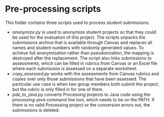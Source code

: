 # Pre-processing scripts

This folder contains three scripts used to process student submissions:

- *anonymize.py* is used to anonymize student projects so that they could be used for the evaluation of this project. The scripts unpacks the submissions archive that is available through Canvas and replaces all names and student numbers with randomly generated values. To achieve full anonymization rather than pseudonization, the mapping is destroyed after the replacement. The script also links submissions to assessments, which can be filled in rubrics from Canvas or an Excel file where each submission is assessed on a separate worksheet.
- *copy_assessed.py* works with the assessments from Canvas rubrics and copies over only those submissions that have been assessed. The particular use case is when two group members both submit the project, but the rubric is only filled in for one of them.
- *pde_to_java.py* converts Processing projects to Java code using the *processing-java* command line tool, which needs to be on the PATH. If there is no valid Processing project or the conversion errors out, the submissions is deleted.

